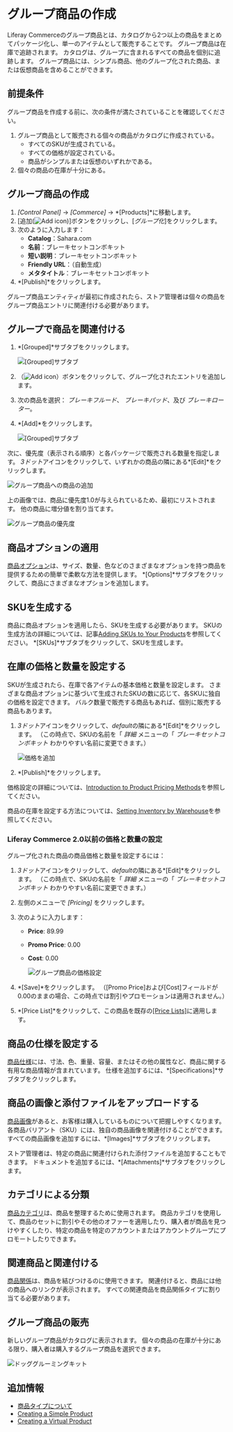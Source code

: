 # グループ商品の作成

Liferay Commerceのグループ商品とは、カタログから2つ以上の商品をまとめてパッケージ化し、単一のアイテムとして販売することです。 グループ商品は在庫で追跡されます。 カタログは、グループに含まれるすべての商品を個別に追跡します。 グループ商品には、シンプル商品、他のグループ化された商品、または仮想商品を含めることができます。

## 前提条件

グループ商品を作成する前に、次の条件が満たされていることを確認してください。

1.  グループ商品として販売される個々の商品がカタログに作成されている。
      - すべてのSKUが生成されている。
      - すべての価格が設定されている。
      - 商品がシンプルまたは仮想のいずれかである。
2.  個々の商品の在庫が十分にある。

## グループ商品の作成

1.  *[Control Panel]* → *[Commerce]* → *[Products]*に移動します。
2.  [追加(![Add icon](../../../images/icon-add.png))]ボタンをクリックし、[*グループ化*]をクリックします。
3.  次のように入力します：
      - **Catalog**：Sahara.com
      - **名前**：ブレーキセットコンボキット
      - **短い説明**：ブレーキセットコンボキット
      - **Friendly URL**：（自動生成）
      - **メタタイトル**：ブレーキセットコンボキット
4.  *[Publish]*をクリックします。

グループ商品エンティティが最初に作成されたら、ストア管理者は個々の商品をグループ商品エントリに関連付ける必要があります。

## グループで商品を関連付ける

1.  *[Grouped]*サブタブをクリックします。

    ![[Grouped]サブタブ](./creating-a-grouped-product/images/01.png)

2.  （![Add icon](../../../images/icon-add.png)）ボタンをクリックして、グループ化されたエントリを追加します。

3.  次の商品を選択： *ブレーキフルード*、 *ブレーキパッド*、及び *ブレーキローター*。

4.  *[Add]*をクリックします。

    ![[Grouped]サブタブ](./creating-a-grouped-product/images/02.png)

次に、優先度（表示される順序）と各パッケージで販売される数量を指定します。 *3ドット*アイコンをクリックして、いずれかの商品の隣にある*[Edit]*をクリックします。

![グループ商品への商品の追加](./creating-a-grouped-product/images/03.png)

上の画像では、商品に優先度1.0が与えられているため、最初にリストされます。 他の商品に増分値を割り当てます。

![グループ商品の優先度](./creating-a-grouped-product/images/04.png)

## 商品オプションの適用

[商品オプション](../products/customizing-your-product-with-product-options.md)は、サイズ、数量、色などのさまざまなオプションを持つ商品を提供するための簡単で柔軟な方法を提供します。 *[Options]*サブタブをクリックして、商品にさまざまなオプションを追加します。

## SKUを生成する

商品に商品オプションを適用したら、SKUを生成する必要があります。 SKUの生成方法の詳細については、記事[Adding SKUs to Your Products](../products/adding-skus-to-your-products.md)を参照してください。 *[SKUs]*サブタブをクリックして、SKUを生成します。

## 在庫の価格と数量を設定する

SKUが生成されたら、在庫で各アイテムの基本価格と数量を設定します。 さまざまな商品オプションに基づいて生成されたSKUの数に応じて、各SKUに独自の価格を設定できます。 バルク数量で販売する商品もあれば、個別に販売する商品もあります。

1.  *3ドット*アイコンをクリックして、*default*の隣にある*[Edit]*をクリックします。 （この時点で、SKUの名前を「 *詳細* メニューの「 *ブレーキセットコンボキット* わかりやすい名前に変更できます。）

    ![価格を追加](./creating-a-grouped-product/images/07.png)

2.  *[Publish]*をクリックします。

価格設定の詳細については、[Introduction to Product Pricing Methods](../../managing-prices/introduction-to-product-pricing-methods.md)を参照してください。

商品の在庫を設定する方法については、[Setting Inventory by Warehouse](../../managing-inventory/setting-inventory-by-warehouse.md)を参照してください。

### Liferay Commerce 2.0以前の価格と数量の設定

グループ化された商品の商品価格と数量を設定するには：

1.  *3ドット*アイコンをクリックして、*default*の隣にある*[Edit]*をクリックします。 （この時点で、SKUの名前を「 *詳細* メニューの「 *ブレーキセットコンボキット* わかりやすい名前に変更できます。）

2.  左側のメニューで *[Pricing]* をクリックします。

3.  次のように入力します：

      - **Price**: 89.99

      - **Promo Price**: 0.00

      - **Cost**: 0.00

        ![グループ商品の価格設定](./creating-a-grouped-product/images/06.png)

4.  *[Save]*をクリックします。 （[Promo Price]および[Cost]フィールドが0.00のままの場合、この時点では割引やプロモーションは適用されません。）

5.  *[Price List]*をクリックして、この商品を既存の[[Price Lists]](../../managing-prices/adding-products-to-a-price-list.md)に適用します。

## 商品の仕様を設定する

[商品仕様](../products/specifications.md)には、寸法、色、重量、容量、またはその他の属性など、商品に関する有用な商品情報が含まれています。 仕様を追加するには、*[Specifications]*サブタブをクリックします。

## 商品の画像と添付ファイルをアップロードする

[商品画像](../products/product-images.md)があると、お客様は購入しているものについて把握しやすくなります。 各商品バリアント（SKU）には、独自の商品画像を関連付けることができます。 すべての商品画像を追加するには、*[Images]*サブタブをクリックします。

ストア管理者は、特定の商品に関連付けられた添付ファイルを追加することもできます。 ドキュメントを追加するには、*[Attachments]*サブタブをクリックします。

## カテゴリによる分類

[商品カテゴリ](../products/creating-a-new-product-category.md)は、商品を整理するために使用されます。 商品カテゴリを使用して、商品のセットに割引やその他のオファーを適用したり、購入者が商品を見つけやすくしたり、特定の商品を特定のアカウントまたはアカウントグループにプロモートしたりできます。

## 関連商品と関連付ける

[商品関係](../products/related-products-up-sells-and-cross-sells.md)は、商品を結びつけるのに使用できます。 関連付けると、商品には他の商品へのリンクが表示されます。 すべての関連商品を商品関係タイプに割り当てる必要があります。

## グループ商品の販売

新しいグループ商品がカタログに表示されます。 個々の商品の在庫が十分にある限り、購入者は購入するグループ商品を選択できます。

![ドッググルーミングキット](./creating-a-grouped-product/images/05.png)

## 追加情報

  - [商品タイプについて](./introduction-to-product-types.md)
  - [Creating a Simple Product](./creating-a-simple-product.md)
  - [Creating a Virtual Product](./creating-a-virtual-product.md)
